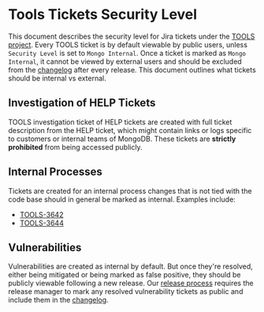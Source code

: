 # Tools Tickets Security Level

This document describes the security level for Jira tickets under the [TOOLS project](https://jira.mongodb.org/projects/TOOLS/issues). 
Every TOOLS ticket is by default viewable by public users, unless `Security Level` is set to `Mongo Internal`. 
Once a ticket is marked as `Mongo Internal`, it cannot be viewed by external users and should be excluded from the 
[changelog](CHANGELOG.md) after every release. This document outlines what tickets should be internal vs external.

## Investigation of HELP Tickets

TOOLS investigation ticket of HELP tickets are created with full ticket description from the HELP ticket, 
which might contain links or logs specific to customers or internal teams of MongoDB. 
These tickets are **strictly prohibited** from being accessed publicly.

## Internal Processes

Tickets are created for an internal process changes that is not tied with the code base should in general be marked as 
internal. Examples include:
- [TOOLS-3642](https://jira.mongodb.org/browse/TOOLS-3642) 
- [TOOLS-3644](https://jira.mongodb.org/browse/TOOLS-3644)

## Vulnerabilities

Vulnerabilities are created as internal by default. But once they're resolved, either being mitigated or 
being marked as false positive, they should be publicly viewable following a new release. 
Our [release process](RELEASE.md) requires the release manager to mark any resolved vulnerability tickets as public 
and include them in the [changelog](CHANGELOG.md).

